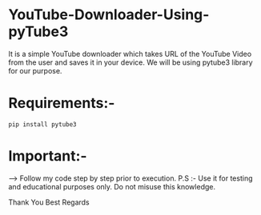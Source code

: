 # YouTube-Downloader-Using-pyTube3

It is a simple YouTube downloader which takes URL of the YouTube Video from the user and saves it in your device.
We will be using pytube3 library for our purpose.

# Requirements:-
```
pip install pytube3
```

# Important:-

--> Follow my code step by step prior to execution.
P.S :- Use it for testing and educational purposes only. Do not misuse this knowledge.

Thank You
Best Regards

